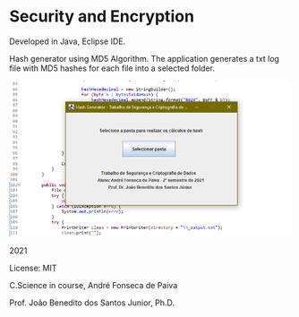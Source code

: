 
# Security and Encryption

Developed in Java, Eclipse IDE.

Hash generator using MD5 Algorithm.
The application generates a txt log file with MD5 hashes for each file into a selected folder.

<img src="https://github.com/afpaiva/MyHashGenerator/blob/main/screenshot.png?raw=true">

2021

License: MIT

C.Science in course, André Fonseca de Paiva

Prof. João Benedito dos Santos Junior, Ph.D.